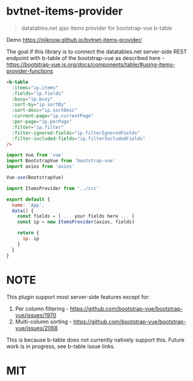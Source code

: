 # bvtnet-items-provider
> datatables.net ajax items provider for bootstrap-vue b-table

Demo https://niiknow.github.io/bvtnet-items-provider/

The goal if this library is to connect the datatables.net server-side REST endpoint with b-table of the bootstrap-vue as described here - https://bootstrap-vue.js.org/docs/components/table/#using-items-provider-functions

```html
<b-table 
  :items="ip.items"
  :fields="ip.fields"
  :busy="ip.busy"
  :sort-by="ip.sortBy"
  :sort-desc="ip.sortDesc"
  :current-page="ip.currentPage"
  :per-page="ip.perPage"
  :filter="ip.filter"
  :filter-ignored-fields="ip.filterIgnoredFields"
  :filter-included-fields="ip.filterIncludedFields"
/>
```

```js
import Vue from 'vue'
import BootstrapVue from 'bootstrap-vue'
import axios from 'axios'

Vue.use(BootstrapVue)

import ItemsProvider from '../src'

export default {
  name: 'App',
  data() {
    const fields = [ ... your fields here ... ]
    const ip = new ItemsProvider(axios, fields)

    return {
      ip: ip
    }
  }
}
````
# NOTE
This plugin support most server-side features except for:

1. Per column filtering - https://github.com/bootstrap-vue/bootstrap-vue/issues/1970
2. Multi-column sorting - https://github.com/bootstrap-vue/bootstrap-vue/issues/2068

This is because b-table does not currently natively support this.  Future work is in progress, see b-table issue links.

# MIT
